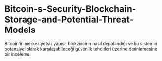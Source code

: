# Bitcoin-s-Security-Blockchain-Storage-and-Potential-Threat-Models
Bitcoin'in merkeziyetsiz yapısı, blokzincirin nasıl depolandığı ve bu sistemin potansiyel olarak karşılaşabileceği güvenlik tehditleri üzerine derinlemesine bir inceleme.
